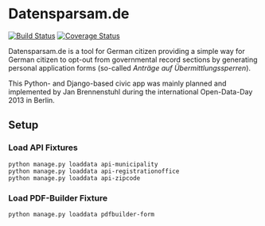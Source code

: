 # Datensparsam.de

[![Build Status](https://api.travis-ci.org/jbspeakr/datensparsam.svg?branch=master)](https://travis-ci.org/jbspeakr/datensparsam)
[![Coverage Status](https://coveralls.io/repos/jbspeakr/datensparsam/badge.svg)](https://coveralls.io/r/jbspeakr/datensparsam)

Datensparsam.de is a tool for German citizen providing a simple way for German citizen
to opt-out from governmental record sections by generating personal application forms
(so-called *Anträge auf Übermittlungssperren*).

This Python- and Django-based civic app was mainly planned and implemented by Jan Brennenstuhl
during the international Open-Data-Day 2013 in Berlin.

## Setup

### Load API Fixtures

    python manage.py loaddata api-municipality
    python manage.py loaddata api-registrationoffice
    python manage.py loaddata api-zipcode

### Load PDF-Builder Fixture

    python manage.py loaddata pdfbuilder-form
